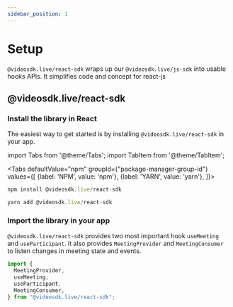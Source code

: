 ```yaml
---
sidebar_position: 1
---
```


# Setup

`@videosdk.live/react-sdk` wraps up our `@videosdk.live/js-sdk` into usable hooks APIs. It simplifies code and concept for react-js

## @videosdk.live/react-sdk

### Install the library in React

The easiest way to get started is by installing `@videosdk.live/react-sdk` in your app.

import Tabs from '@theme/Tabs';
import TabItem from '@theme/TabItem';

<Tabs
defaultValue="npm"
groupId={"package-manager-group-id"}
values={[
{label: 'NPM', value: 'npm'},
{label: 'YARN', value: 'yarn'},
]}>
<TabItem value="npm">

```js
npm install @videosdk.live/react-sdk
```

</TabItem>
<TabItem value="yarn">

```js
yarn add @videosdk.live/react-sdk
```

</TabItem>
</Tabs>

### Import the library in your app

`@videosdk.live/react-sdk` provides two most important hook `useMeeting` and `useParticipant`. it also provides `MeetingProvider` and `MeetingConsumer` to listen changes in meeting state and events.

```javascript title="Import the library"
import {
  MeetingProvider,
  useMeeting,
  useParticipant,
  MeetingConsumer,
} from "@videosdk.live/react-sdk";
```
